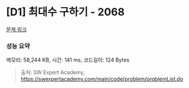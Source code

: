 # [D1] 최대수 구하기 - 2068 

[문제 링크](https://swexpertacademy.com/main/code/problem/problemDetail.do?contestProbId=AV5QQhbqA4QDFAUq) 

### 성능 요약

메모리: 58,244 KB, 시간: 141 ms, 코드길이: 124 Bytes



> 출처: SW Expert Academy, https://swexpertacademy.com/main/code/problem/problemList.do